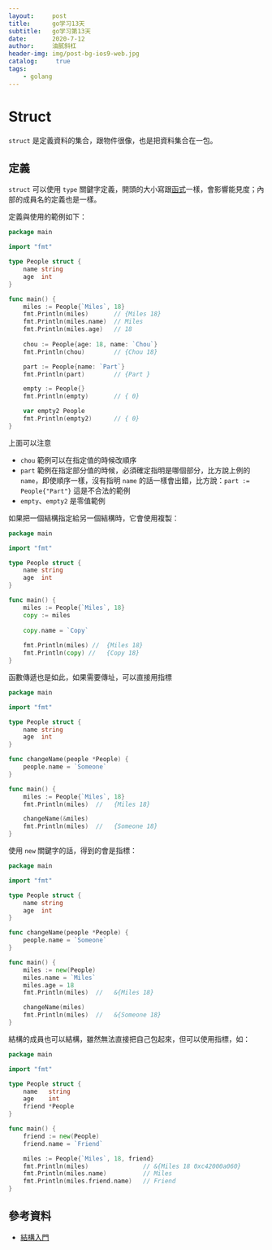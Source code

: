 ```yaml
---
layout:     post
title:      go学习13天
subtitle:   go学习第13天
date:       2020-7-12
author:     油腻斜杠
header-img: img/post-bg-ios9-web.jpg
catalog: 	 true
tags:
    - golang
---
```

# Struct

`struct` 是定義資料的集合，跟物件很像，也是把資料集合在一包。

## 定義

`struct` 可以使用 `type` 關鍵字定義，開頭的大小寫跟[函式][Day 10]一樣，會影響能見度；內部的成員名的定義也是一樣。

定義與使用的範例如下：

```go
package main

import "fmt"

type People struct {
	name string
	age  int
}

func main() {
	miles := People{`Miles`, 18}
	fmt.Println(miles)       // {Miles 18}
	fmt.Println(miles.name)  // Miles
	fmt.Println(miles.age)   // 18
	
	chou := People{age: 18, name: `Chou`}
	fmt.Println(chou)        // {Chou 18}

	part := People{name: `Part`}
	fmt.Println(part)        // {Part }

	empty := People{}
	fmt.Println(empty)       // { 0}

	var empty2 People
	fmt.Println(empty2)      // { 0}
}
```

上面可以注意

* `chou` 範例可以在指定值的時候改順序
* `part` 範例在指定部分值的時候，必須確定指明是哪個部分，比方說上例的 `name`，即使順序一樣，沒有指明 `name` 的話一樣會出錯，比方說：`part := People{"Part"}` 這是不合法的範例
* `empty`、`empty2` 是零值範例

如果把一個結構指定給另一個結構時，它會使用複製：

```go
package main

import "fmt"

type People struct {
	name string
	age  int
}

func main() {
	miles := People{`Miles`, 18}
	copy := miles
	
	copy.name = `Copy`
	
	fmt.Println(miles) //  {Miles 18}
	fmt.Println(copy) //   {Copy 18}
}
```

函數傳遞也是如此，如果需要傳址，可以直接用指標

```go
package main

import "fmt"

type People struct {
	name string
	age  int
}

func changeName(people *People) {
	people.name = `Someone`
}

func main() {
	miles := People{`Miles`, 18}
	fmt.Println(miles)  //   {Miles 18}

	changeName(&miles)
	fmt.Println(miles)  //   {Someone 18}
}
```

使用 `new` 關鍵字的話，得到的會是指標：

```go
package main

import "fmt"

type People struct {
	name string
	age  int
}

func changeName(people *People) {
	people.name = `Someone`
}

func main() {
	miles := new(People)
	miles.name = `Miles`
	miles.age = 18
	fmt.Println(miles)  //   &{Miles 18}

	changeName(miles)
	fmt.Println(miles)  //   &{Someone 18}
}
```

結構的成員也可以結構，雖然無法直接把自己包起來，但可以使用指標，如：

```go
package main

import "fmt"

type People struct {
	name   string
	age    int
	friend *People
}

func main() {
	friend := new(People)
	friend.name = `Friend`

	miles := People{`Miles`, 18, friend}
	fmt.Println(miles)               // &{Miles 18 0xc42000a060}
	fmt.Println(miles.name)          // Miles
	fmt.Println(miles.friend.name)   // Friend
}
```

## 參考資料

* [結構入門](https://openhome.cc/Gossip/Go/Struct.html)

[Day 10]: day10.md
